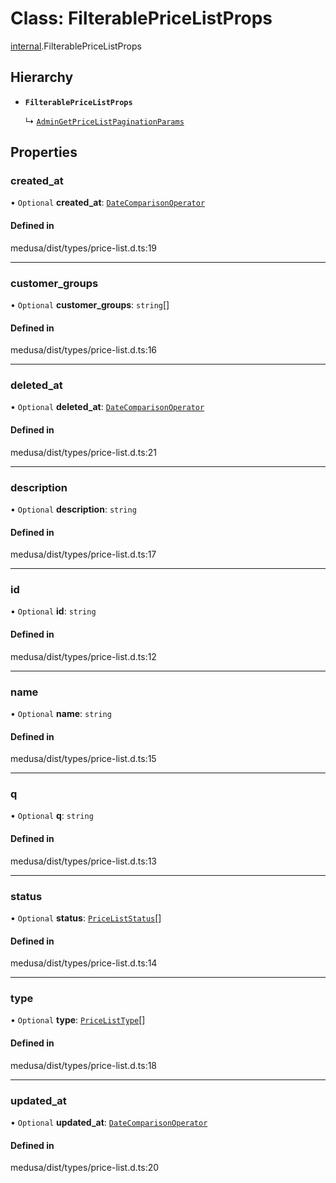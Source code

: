 # Class: FilterablePriceListProps

[internal](../modules/internal-17.md).FilterablePriceListProps

## Hierarchy

- **`FilterablePriceListProps`**

  ↳ [`AdminGetPriceListPaginationParams`](internal-17.AdminGetPriceListPaginationParams.md)

## Properties

### created\_at

• `Optional` **created\_at**: [`DateComparisonOperator`](internal-2.DateComparisonOperator.md)

#### Defined in

medusa/dist/types/price-list.d.ts:19

___

### customer\_groups

• `Optional` **customer\_groups**: `string`[]

#### Defined in

medusa/dist/types/price-list.d.ts:16

___

### deleted\_at

• `Optional` **deleted\_at**: [`DateComparisonOperator`](internal-2.DateComparisonOperator.md)

#### Defined in

medusa/dist/types/price-list.d.ts:21

___

### description

• `Optional` **description**: `string`

#### Defined in

medusa/dist/types/price-list.d.ts:17

___

### id

• `Optional` **id**: `string`

#### Defined in

medusa/dist/types/price-list.d.ts:12

___

### name

• `Optional` **name**: `string`

#### Defined in

medusa/dist/types/price-list.d.ts:15

___

### q

• `Optional` **q**: `string`

#### Defined in

medusa/dist/types/price-list.d.ts:13

___

### status

• `Optional` **status**: [`PriceListStatus`](../enums/internal.PriceListStatus.md)[]

#### Defined in

medusa/dist/types/price-list.d.ts:14

___

### type

• `Optional` **type**: [`PriceListType`](../enums/internal.PriceListType.md)[]

#### Defined in

medusa/dist/types/price-list.d.ts:18

___

### updated\_at

• `Optional` **updated\_at**: [`DateComparisonOperator`](internal-2.DateComparisonOperator.md)

#### Defined in

medusa/dist/types/price-list.d.ts:20
